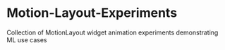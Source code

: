 # Motion-Layout-Experiments
Collection of MotionLayout widget animation experiments demonstrating ML use cases
